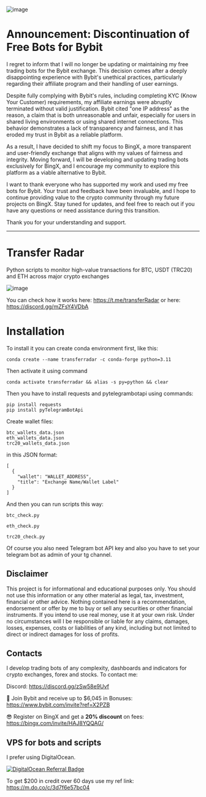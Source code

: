 ![image](https://github.com/user-attachments/assets/ff2a22d2-0405-41e8-84f4-a8869bcdf3c2)

# Announcement: Discontinuation of Free Bots for Bybit 
I regret to inform that I will no longer be updating or maintaining my free trading bots for the Bybit exchange. This decision comes after a deeply disappointing experience with Bybit's unethical practices, particularly regarding their affiliate program and their handling of user earnings.

Despite fully complying with Bybit's rules, including completing KYC (Know Your Customer) requirements, my affiliate earnings were abruptly terminated without valid justification. Bybit cited "one IP address" as the reason, a claim that is both unreasonable and unfair, especially for users in shared living environments or using shared internet connections. This behavior demonstrates a lack of transparency and fairness, and it has eroded my trust in Bybit as a reliable platform.

As a result, I have decided to shift my focus to BingX, a more transparent and user-friendly exchange that aligns with my values of fairness and integrity. Moving forward, I will be developing and updating trading bots exclusively for BingX, and I encourage my community to explore this platform as a viable alternative to Bybit.

I want to thank everyone who has supported my work and used my free bots for Bybit. Your trust and feedback have been invaluable, and I hope to continue providing value to the crypto community through my future projects on BingX. Stay tuned for updates, and feel free to reach out if you have any questions or need assistance during this transition.

Thank you for your understanding and support.

---

# Transfer Radar
Python scripts to monitor high-value transactions for BTC, USDT (TRC20) and ETH across major crypto exchanges 

![image](https://github.com/user-attachments/assets/5fbc62fb-ae6d-47af-ace2-ad8bcce544f6)


You can check how it works here: https://t.me/transferRadar
or here: https://discord.gg/mZFsY4VDbA

# Installation

To install it you can create conda environment first, like this:
```
conda create --name transferradar -c conda-forge python=3.11
```
Then activate it using command
```
conda activate transferradar && alias -s py=python && clear
```
Then you have to install requests and pytelegrambotapi using commands:
```
pip install requests
pip install pyTelegramBotApi
```
Create wallet files:

```
btc_wallets_data.json
eth_wallets_data.json
trc20_wallets_data.json
```
in this JSON format:
```
[
  {
    "wallet": "WALLET_ADDRESS",
    "title": "Exchange Name/Wallet Label"
  }
]
```
And then you can run scripts this way:
```
btc_check.py
```
```
eth_check.py
```
```
trc20_check.py
```
Of course you also need Telegram bot API key and also you have to set your telegram bot as admin of your tg channel.

## Disclaimer
This project is for informational and educational purposes only. You should not use this information or any other material as legal, tax, investment, financial or other advice. Nothing contained here is a recommendation, endorsement or offer by me to buy or sell any securities or other financial instruments. If you intend to use real money, use it at your own risk. Under no circumstances will I be responsible or liable for any claims, damages, losses, expenses, costs or liabilities of any kind, including but not limited to direct or indirect damages for loss of profits.

## Contacts
I develop trading bots of any complexity, dashboards and indicators for crypto exchanges, forex and stocks.
To contact me:

Discord: https://discord.gg/zSw58e9Uvf

🐀 Join Bybit and receive up to $6,045 in Bonuses: https://www.bybit.com/invite?ref=X2PZB

😎 Register on BingX and get a **20% discount** on fees: https://bingx.com/invite/HAJ8YQQAG/


## VPS for bots and scripts
I prefer using DigitalOcean.
  
[![DigitalOcean Referral Badge](https://web-platforms.sfo2.digitaloceanspaces.com/WWW/Badge%202.svg)](https://www.digitalocean.com/?refcode=3d7f6e57bc04&utm_campaign=Referral_Invite&utm_medium=Referral_Program&utm_source=badge)
  
To get $200 in credit over 60 days use my ref link: https://m.do.co/c/3d7f6e57bc04
